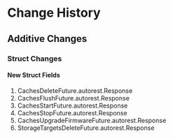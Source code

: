 # Change History

## Additive Changes

### Struct Changes

#### New Struct Fields

1. CachesDeleteFuture.autorest.Response
1. CachesFlushFuture.autorest.Response
1. CachesStartFuture.autorest.Response
1. CachesStopFuture.autorest.Response
1. CachesUpgradeFirmwareFuture.autorest.Response
1. StorageTargetsDeleteFuture.autorest.Response

